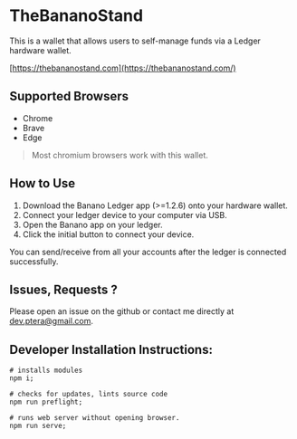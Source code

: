 # TheBananoStand

This is a wallet that allows users to self-manage funds via a Ledger hardware wallet.

[https://thebananostand.com](https://thebananostand.com/)

## Supported Browsers

- Chrome
- Brave
- Edge

> Most chromium browsers work with this wallet.

## How to Use

1.  Download the Banano Ledger app (>=1.2.6) onto your hardware wallet.
2.  Connect your ledger device to your computer via USB.
3.  Open the Banano app on your ledger.
4.  Click the initial button to connect your device.  

You can send/receive from all your accounts after the ledger is connected successfully.

## Issues, Requests ?

Please open an issue on the github or contact me directly at dev.ptera@gmail.com.

## Developer Installation Instructions:

    # installs modules
    npm i;

    # checks for updates, lints source code
    npm run preflight;

    # runs web server without opening browser.
    npm run serve;
